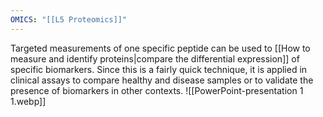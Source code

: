 ```yaml
---
OMICS: "[[L5 Proteomics]]"
---
```

Targeted measurements of one specific peptide can be used to [[How to measure and identify proteins|compare the differential expression]] of specific biomarkers. Since this is a fairly quick technique, it is applied in clinical assays to compare healthy and disease samples or to validate the presence of biomarkers in other contexts.
![[PowerPoint-presentation 1 1.webp]]
